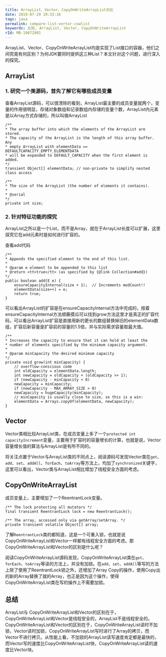 ```yaml
---
title: ArrayList、Vector、CopyOnWriteArrayList对比
date: 2019-07-29 19:33:16
tags: java
permalink: compare-list-vertor-cowlist
keywords: 比较, ArrayList, Vector, CopyOnWriteArrayList
rId: MB-19072901
---
```


ArrayList、Vector、CopyOnWriteArrayList均是实现了List接口的容器，他们之间究竟有何区别？为何JDK要同时提供这三种List？本文针对这个问题，进行深入的探究。

## ArrayList

### 1. 研究一个类源码，首先了解它有哪些成员变量

查看ArrayList源码，可以很清除的看到，ArrayList最主要的成员变量就两个，变量的作用很明显，存储对象数组和记录数组内存储的变量个数，ArrayList内元素是以Array方式存储的，所以叫做ArrayList

```
/**
* The array buffer into which the elements of the ArrayList are stored.
* The capacity of the ArrayList is the length of this array buffer. Any
* empty ArrayList with elementData == DEFAULTCAPACITY_EMPTY_ELEMENTDATA
* will be expanded to DEFAULT_CAPACITY when the first element is added.
*/
transient Object[] elementData; // non-private to simplify nested class access

/**
* The size of the ArrayList (the number of elements it contains).
*
* @serial
*/
private int size;
```

### 2. 针对特征功能的探究

ArrayList之所以是一个List，而不是Array，就在于ArrayList长度可以扩展，这里探究它在add元素时是如何进行扩容的。

查看add代码

```
/**
* Appends the specified element to the end of this list.
*
* @param e element to be appended to this list
* @return <tt>true</tt> (as specified by {@link Collection#add})
*/
public boolean add(E e) {
    ensureCapacityInternal(size + 1);  // Increments modCount!!
    elementData[size++] = e;
    return true;
}
```

可以看出ArrayList的扩容是在ensureCapacityInternal方法中完成的，按着ensureCapacityInternal方法顺藤摸瓜可以找到grow方法这里才是真正的扩容代码，可以看出ArrayList扩容是直接用新的更长的数组替换掉旧的elementData数组，扩容后新容量是扩容前的容量的1.5倍，并与实际需求容量取最大值。

```
/**
* Increases the capacity to ensure that it can hold at least the
* number of elements specified by the minimum capacity argument.
*
* @param minCapacity the desired minimum capacity
*/
private void grow(int minCapacity) {
    // overflow-conscious code
    int oldCapacity = elementData.length;
    int newCapacity = oldCapacity + (oldCapacity >> 1);
    if (newCapacity - minCapacity < 0)
    newCapacity = minCapacity;
    if (newCapacity - MAX_ARRAY_SIZE > 0)
    newCapacity = hugeCapacity(minCapacity);
    // minCapacity is usually close to size, so this is a win:
    elementData = Arrays.copyOf(elementData, newCapacity);
}
```

## Vector

Vector类相比较ArrayList类，在成员变量上多了一个`protected int capacityIncrement`变量，主要用于扩容时的容量增长的计算，也就是说，Vector容量增长值的算法与ArrayList是有所不同的。

将关注点置于Vector与ArrayList类的不同点上，阅读源码可发现Vector类在`get`、`add`、`set`、`addAll`、`forEach`、`toArray`等方法上，均加了`synchronized`关键字，这里可以看出，Vector类与ArrayList相比增加了线程安全方面的考虑。

## CopyOnWriteArrayList

成员变量上，主要增加了一个ReentrantLock变量。

```
/** The lock protecting all mutators */
final transient ReentrantLock lock = new ReentrantLock();

/** The array, accessed only via getArray/setArray. */
private transient volatile Object[] array;
```

了解`ReentrantLock`类的都知道，这是一个可重入锁，也就是说CopyOnWriteArrayList和Vector一样都有线程安全方面的考虑。那CopyOnWriteArrayList和Vector的区别是什么呢？

阅读CopyOnWriteArrayList源码发现，CopyOnWriteArrayList类在`get`、`forEach`、`toArray`等读的方法上，并没有加锁。在`add`、`set`、`addAll`等写的方法上除了使用了ReentrantLock锁之外，还增加了Array Copy的操作，使用Copy出的新的Array替换了就的Array，也正是因为这个操作，使得CopyOnWriteArrayList类在写的操作上不需要加锁。

## 总结

ArrayList与 CopyOnWriteArrayList和Vector的区别在于，CopyOnWriteArrayList和Vector是线程安全的，ArrayList不是线程安全的。CopyOnWriteArrayList和Vector的区别在于，CopyOnWriteArrayList读时不加锁，Vector读时加锁，CopyOnWriteArrayList写时进行了Array的拷贝，而Vector不进行拷贝。从性能上看，不加锁的ArrayList读写速度肯定都是最快的，而Vector写的速度比CopyOnWriteArrayList快，CopyOnWriteArrayList读的速度比Vector块。

